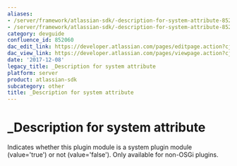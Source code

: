 ```yaml
---
aliases:
- /server/framework/atlassian-sdk/-description-for-system-attribute-852060.html
- /server/framework/atlassian-sdk/-description-for-system-attribute-852060.md
category: devguide
confluence_id: 852060
dac_edit_link: https://developer.atlassian.com/pages/editpage.action?cjm=wozere&pageId=852060
dac_view_link: https://developer.atlassian.com/pages/viewpage.action?cjm=wozere&pageId=852060
date: '2017-12-08'
legacy_title: _Description for system attribute
platform: server
product: atlassian-sdk
subcategory: other
title: _Description for system attribute
---
```

# \_Description for system attribute

Indicates whether this plugin module is a system plugin module (value='true') or not (value='false'). Only available for non-OSGi plugins.






















































